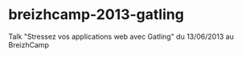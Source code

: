 breizhcamp-2013-gatling
=======================

Talk "Stressez vos applications web avec Gatling" du 13/06/2013 au BreizhCamp
